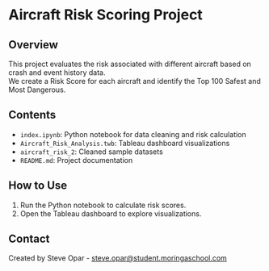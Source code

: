 # Aircraft Risk Scoring Project

## Overview
This project evaluates the risk associated with different aircraft based on crash and event history data.  
We create a Risk Score for each aircraft and identify the Top 100 Safest and Most Dangerous.

## Contents
- `index.ipynb`: Python notebook for data cleaning and risk calculation
- `Aircraft_Risk_Analysis.twb`: Tableau dashboard visualizations
- `aircraft_risk_2`: Cleaned sample datasets
- `README.md`: Project documentation

## How to Use
1. Run the Python notebook to calculate risk scores.
2. Open the Tableau dashboard to explore visualizations.

## Contact
Created by Steve Opar - steve.opar@student.moringaschool.com
